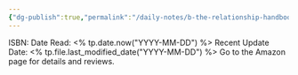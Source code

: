 ```yaml
---
{"dg-publish":true,"permalink":"/daily-notes/b-the-relationship-handbook-a-simple-guide-to-satisfying-relationships/"}
---
```




ISBN: 
Date Read: <% tp.date.now("YYYY-MM-DD") %>
Recent Update Date: <% tp.file.last_modified_date("YYYY-MM-DD") %>
Go to the Amazon page for details and reviews.


